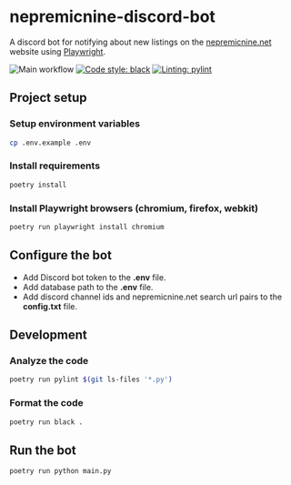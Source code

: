 # nepremicnine-discord-bot
A discord bot for notifying about new listings on the [nepremicnine.net](https://nepremicnine.net) website using [Playwright](https://playwright.dev/python/).

![Main workflow](https://github.com/mevljas/nepremicnine-discord-bot/actions/workflows/main.yml/badge.svg)
[![Code style: black](https://img.shields.io/badge/code%20style-black-000000.svg)](https://github.com/psf/black)
[![Linting: pylint](https://img.shields.io/badge/linting-pylint-yellowgreen)](https://github.com/pylint-dev/pylint)


## Project setup

### Setup environment variables

```bash
cp .env.example .env
```

### Install requirements

```bash
poetry install
```

### Install Playwright browsers (chromium, firefox, webkit)

```bash
poetry run playwright install chromium
```


## Configure the bot
- Add Discord bot token to the **.env** file.
- Add database path to the **.env** file.
- Add discord channel ids and nepremicnine.net search url pairs to the **config.txt** file.

## Development

### Analyze the code

```bash
poetry run pylint $(git ls-files '*.py')
```

### Format the code

```bash
poetry run black .
```


## Run the bot

```bash
poetry run python main.py
```